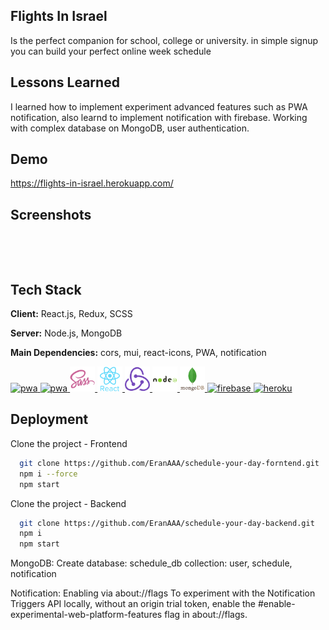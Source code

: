 ## Flights In Israel
   
Is the perfect companion for school, college or university.
in simple signup you can build your perfect online week schedule
  
## Lessons Learned

I learned how to implement experiment advanced features such as PWA notification, also learnd to implement notification with firebase.
Working with complex database on MongoDB, user authentication.

## Demo

https://flights-in-israel.herokuapp.com/

## Screenshots

   <p align="left"><p/>

   <img src="./src/assets/imgs/app_1.png" alt="" />

   <p align="left"><p/>
   <img src="./src/assets/imgs/app_2.png" alt="" />
   
## Tech Stack

**Client:** React.js, Redux, SCSS

**Server:** Node.js, MongoDB

**Main Dependencies:** cors, mui, react-icons, PWA, notification

   <p align="left">
    <a href="" target="_blank" rel="noreferrer"> <img
            src="https://upload.wikimedia.org/wikipedia/commons/thumb/d/d5/Progressive_Web_Apps_Logo.svg/220px-Progressive_Web_Apps_Logo.svg.png" alt="pwa"
            width="80" height="40" />
      </a>
    <a href="" target="_blank" rel="noreferrer"> <img
            src="https://www.seekpng.com/png/small/941-9417062_web-push-notification-delivery-platform-for-web-and.png" alt="pwa"
            width="40" height="40" />
      </a>
   <a href="https://sass-lang.com" target="_blank" rel="noreferrer"> <img
            src="https://raw.githubusercontent.com/devicons/devicon/master/icons/sass/sass-original.svg" alt="sass"
            width="40" height="40" />
      </a>
         <a href="https://reactjs.org/" target="_blank" rel="noreferrer"> <img
            src="https://raw.githubusercontent.com/devicons/devicon/master/icons/react/react-original-wordmark.svg"
            alt="react" width="40" height="40" />
      </a>
       <a href="https://redux.js.org" target="_blank" rel="noreferrer">
         <img src="https://raw.githubusercontent.com/devicons/devicon/master/icons/redux/redux-original.svg" alt="redux"
            width="40" height="40" />
      </a>
      <a href="https://nodejs.org" target="_blank" rel="noreferrer">
         <img src="https://raw.githubusercontent.com/devicons/devicon/master/icons/nodejs/nodejs-original-wordmark.svg"
            alt="nodejs" width="40" height="40" />
      </a>
      <a href="https://www.mongodb.com/" target="_blank" rel="noreferrer"> <img
            src="https://raw.githubusercontent.com/devicons/devicon/master/icons/mongodb/mongodb-original-wordmark.svg"
            alt="mongodb" width="40" height="40" />
      </a>
      <a href="https://firebase.google.com/" target="_blank" rel="noreferrer"> <img
            src="https://www.vectorlogo.zone/logos/firebase/firebase-icon.svg" alt="firebase" width="40" height="40" />
      </a>
           <a href="https://heroku.com" target="_blank" rel="noreferrer"> <img
            src="https://www.vectorlogo.zone/logos/heroku/heroku-icon.svg" alt="heroku" width="40" height="40" />
      </a>
   </p>
      
## Deployment

Clone the project - Frontend

```bash
  git clone https://github.com/EranAAA/schedule-your-day-forntend.git
  npm i --force
  npm start
```

Clone the project - Backend

```bash
  git clone https://github.com/EranAAA/schedule-your-day-backend.git
  npm i
  npm start
```
MongoDB: 
Create database: schedule_db
collection: user, schedule, notification

Notification:
Enabling via about://flags To experiment with the Notification Triggers API locally, 
without an origin trial token, enable the #enable-experimental-web-platform-features flag in about://flags.

